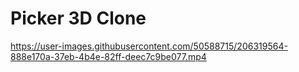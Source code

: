 # Picker 3D Clone


https://user-images.githubusercontent.com/50588715/206319564-888e170a-37eb-4b4e-82ff-deec7c9be077.mp4

